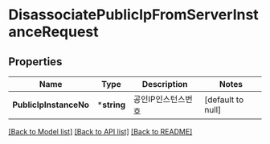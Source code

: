 # DisassociatePublicIpFromServerInstanceRequest

## Properties
Name | Type | Description | Notes
------------ | ------------- | ------------- | -------------
**PublicIpInstanceNo** | ***string** | 공인IP인스턴스번호 | [default to null]

[[Back to Model list]](../README.md#documentation-for-models) [[Back to API list]](../README.md#documentation-for-api-endpoints) [[Back to README]](../README.md)


